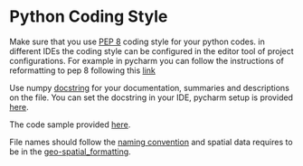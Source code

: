 # Python Coding Style

Make sure that you use [PEP 8](https://www.python.org/dev/peps/pep-0008/)
coding style for your python codes. in different IDEs the coding style can be 
configured in the editor tool of project configurations. 
For example in pycharm you can follow the instructions of reformatting to
pep 8 following this [link](https://www.jetbrains.com/help/pycharm/reformat-and-rearrange-code.html)

Use numpy [docstring](./https://numpydoc.readthedocs.io/en/latest/format.html) for your documentation, summaries and descriptions on the file. You can set the docstring in your IDE, pycharm setup is provided [here](https://www.jetbrains.com/help/pycharm/using-docstrings-to-specify-types.html). 

The code sample provided [here](https://github.com/PariyaPm/foresite_formatting/blob/master/code_samples/python_sample.py).

File names should follow the [naming convention](./naming_convention.md)
and spatial data requires to be in the [geo-spatial_formatting](./geo_data_formatting.md).
